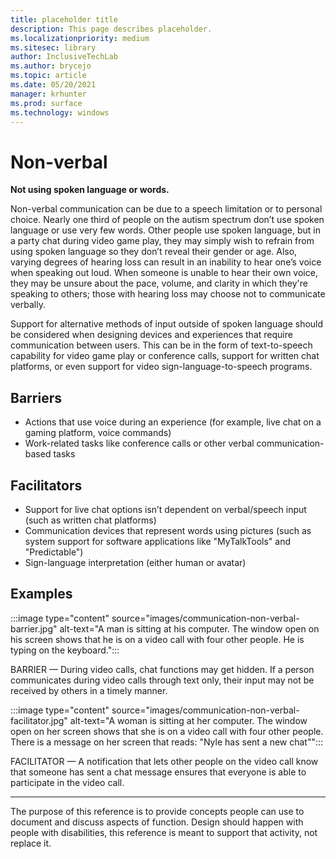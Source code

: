 ```yaml
---
title: placeholder title
description: This page describes placeholder. 
ms.localizationpriority: medium
ms.sitesec: library
author: InclusiveTechLab
ms.author: brycejo 
ms.topic: article
ms.date: 05/20/2021
manager: krhunter
ms.prod: surface
ms.technology: windows
---
```


# Non-verbal

**Not using spoken language or words.**

Non-verbal communication can be due to a speech limitation or to personal choice. Nearly one third of people on the autism spectrum don’t use spoken language or use very few words. Other people use spoken language, but in a party chat during video game play, they may simply wish to refrain from using spoken language so they don’t reveal their gender or age. Also, varying degrees of hearing loss can result in an inability to hear one’s voice when speaking out loud. When someone is unable to hear their own voice, they may be unsure about the pace, volume, and clarity in which they're speaking to others; those with hearing loss may choose not to communicate verbally.

Support for alternative methods of input outside of spoken language should be considered when designing devices and experiences that require communication between users. This can be in the form of text-to-speech capability for video game play or conference calls, support for written chat platforms, or even support for video sign-language-to-speech programs.

## Barriers
* Actions that use voice during an experience (for example, live chat on a gaming platform, voice commands)​
* Work-related tasks like conference calls or other verbal communication-based tasks

## Facilitators
* Support for live chat options isn’t dependent on verbal/speech input (such as written chat platforms)​
* Communication devices that represent words using pictures (such as system support for software applications like &quot;MyTalkTools&quot; and &quot;Predictable&quot;)​
* Sign-language interpretation (either human or avatar)

## Examples

:::image type="content" source="images/communication-non-verbal-barrier.jpg" alt-text="A man is sitting at his computer. The window open on his screen shows that he is on a video call with four other people. He is typing on the keyboard.":::

BARRIER — During video calls, chat functions may get hidden. If a person communicates during video calls through text only, their input may not be received by others in a timely manner. 

:::image type="content" source="images/communication-non-verbal-facilitator.jpg" alt-text="A woman is sitting at her computer. The window open on her screen shows that she is on a video call with four other people. There is a message on her screen that reads: &quot;Nyle has sent a new chat&quot;":::

FACILITATOR — A notification that lets other people on the video call know that someone has sent a chat message ensures that everyone is able to participate in the video call.

[comment]: # (Footer statement)
___
The purpose of this reference is to provide concepts people can use to document and discuss aspects of function. Design should happen with people with disabilities, this reference is meant to support that activity, not replace it. 